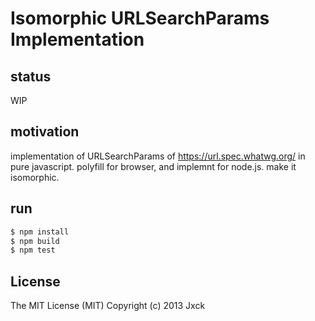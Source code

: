 # Isomorphic URLSearchParams Implementation

## status

WIP

## motivation

implementation of URLSearchParams of https://url.spec.whatwg.org/ in pure javascript.
polyfill for browser, and implemnt for node.js.
make it isomorphic.

## run

```sh
$ npm install
$ npm build
$ npm test
```

## License

The MIT License (MIT)
Copyright (c) 2013 Jxck
